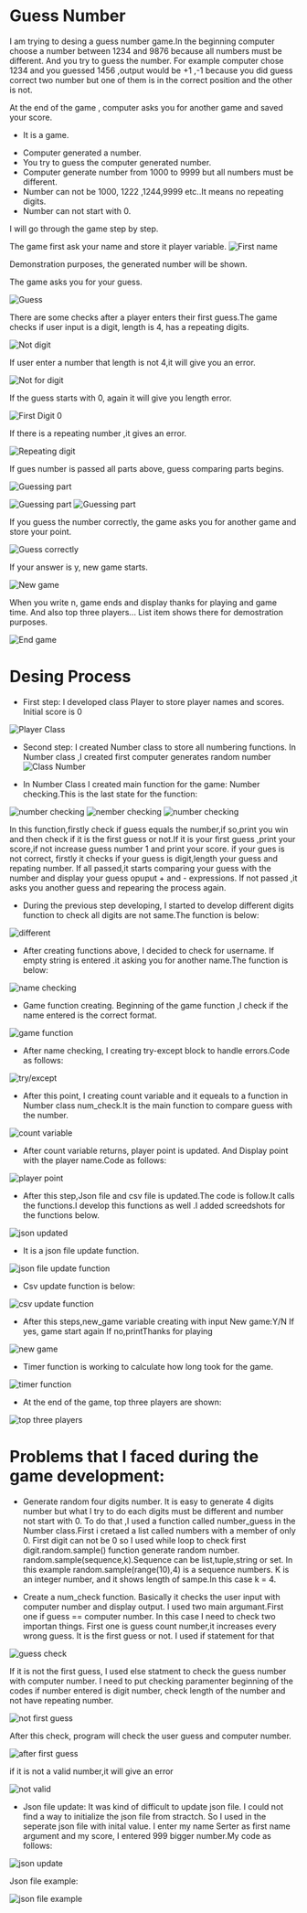 # Guess Number

I am trying to desing a guess number game.In the beginning computer choose a number between 1234 and 9876 because all numbers must be different. And you try to guess the number. For example computer chose 1234 and you guessed 1456 ,output would be +1 ,-1 because you did guess correct two number but one of them is in the correct position and the other is not.

At the end of the game , computer asks you for another game and saved your score.

- It is a game.

* Computer generated a number.
* You try to guess the computer generated number.
* Computer generate number from 1000 to 9999 but all numbers must be different.
* Number can not be 1000, 1222 ,1244,9999 etc..It means no repeating digits.
* Number can not start with 0.

I will go through the game step by step.

The game first ask your name and store it player variable.
![First name](./screen%20shots/ask_name.png)

Demonstration purposes, the generated number will be shown.

The game asks you for your guess.

![Guess](./screen%20shots/part_1.png)

There are some checks after a player enters their first guess.The game checks if user input is a digit, length is 4, has a repeating digits.

![Not digit](./screen%20shots/part_2.png)

If user enter a number that length is not 4,it will give you an error.

![Not for digit](./screen%20shots/part_3.png)

If the guess starts with 0, again it will give you length error.

![First Digit 0](./screen%20shots/part_4.png)

If there is a repeating number ,it gives an error.

![Repeating digit](./screen%20shots/part_5.png)

If gues number is passed all parts above, guess comparing parts begins.

![Guessing part](./screen%20shots/part_6.png)

![Guessing part](./screen%20shots/part_7.png)
![Guessing part](./screen%20shots/part_8.png)

If you guess the number correctly, the game asks you for another game and store your point.

![Guess correctly](./screen%20shots/part_9.png)

If your answer is y, new game starts.

![New game](./screen%20shots/part_10.png)

When you write n, game ends and display thanks for playing and game time. And also top three players... List item shows there for demostration purposes.

![End game](./screen%20shots/part_11.png)

# Desing Process

- First step: I developed class Player to store player names and scores. Initial score is 0

![Player Class](./screen%20shots/player_class.png)

- Second step: I created Number class to store all numbering functions.
  In Number class ,I created first computer generates random number
  ![Class Number](./screen%20shots/random_number.png)

* In Number Class I created main function for the game: Number checking.This is the last state for the function:

![number checking](./screen%20shots/num_check1.png)
![nember checking](./screen%20shots/num_check3.png)
![number checking](./screen%20shots/num_check3.png)

In this function,firstly check if guess equals the number,if so,print you win and then check if it is the first guess or not.If it is your first guess ,print your score,if not increase guess number 1 and print your score.
if your gues is not correct, firstly it checks if your guess is digit,length your guess and repating number.
If all passed,it starts comparing your guess with the number and display your guess opuput + and - expressions.
If not passed ,it asks you another guess and repearing the process again.

- During the previous step developing, I started to develop different digits function to check all digits are not same.The function is below:

![different ](./screen%20shots/different_digits.png)

- After creating functions above, I decided to check for username. If empty string is entered .it asking you for another name.The function is below:

![name checking](./screen%20shots/name_checking.png)

- Game function creating.
  Beginning of the game function ,I check if the name entered is the correct format.

![game function](./screen%20shots/game_function.png)

- After name checking, I creating try-except block to handle errors.Code as follows:

![try/except](./screen%20shots/try_except-else.png)

- After this point, I creating count variable and it equeals to a function in Number class num_check.It is the main function to compare guess with the number.

![count variable](./screen%20shots/count_variable.png)

- After count variable returns, player point is updated. And Display point with the player name.Code as follows:

![player point](./screen%20shots/point_updated.png)

- After this step,Json file and csv file is updated.The code is follow.It calls the functions.I develop this functions as well .I added screedshots for the functions below.

![json updated](./screen%20shots/json_csv_update.png)

- It is a json file update function.

![json file update function](./screen%20shots/json_update.png)

- Csv update function is below:

![csv update function](./screen%20shots/csv_update.png)

- After this steps,new_game variable creating with input New game:Y/N
  If yes, game start again
  If no,printThanks for playing

![new game](./screen%20shots/new_game.png)

- Timer function is working to calculate how long took for the game.

![timer function](./screen%20shots/game_timing.png)

- At the end of the game, top three players are shown:

![top three players](./screen%20shots/top_players.png)

# Problems that I faced during the game development:

- Generate random four digits number. It is easy to generate 4 digits number but what I try to do each digits must be different and number not start with 0. To do that ,I used a function called number_guess in the Number class.First i cretaed a list called numbers with a member of only 0. First digit can not be 0 so I used while loop to check first digit.random.sample() function generate random number. random.sample(sequence,k).Sequence can be list,tuple,string or set. In this example random.sample(range(10),4) is a sequence numbers. K is an integer number, and it shows length of sampe.In this case k = 4.

* Create a num_check function. Basically it checks the user input with computer number and display output. I used two main argumant.First one if guess == computer number. In this case I need to check two importan things. First one is guess count number,it increases every wrong guess. It is the first guess or not. I used if statement for that

![guess check](./screen%20shots/check_first_guess.png)

If it is not the first guess, I used else statment to check the guess number with computer number. I need to put checking paramenter beginning of the codes if number entered is digit number, check length of the number and not have repeating number.

![not first guess](./screen%20shots/else_first_check.png)

After this check, program will check the user guess and computer number.

![after first guess](./screen%20shots/check_num%20ersss.png)

if it is not a valid number,it will give an error

![not valid](./screen%20shots/error%2B_else.png)

- Json file update:
  It was kind of difficult to update json file. I could not find a way to initialize the json file from stractch. So I used in the seperate json file with inital value. I enter my name Serter as first name argument and my score, I entered 999 bigger number.My code as follows:

![json update](./screen%20shots/json_update.png)

Json file example:

![json file example](./screen%20shots/json_file.png)
